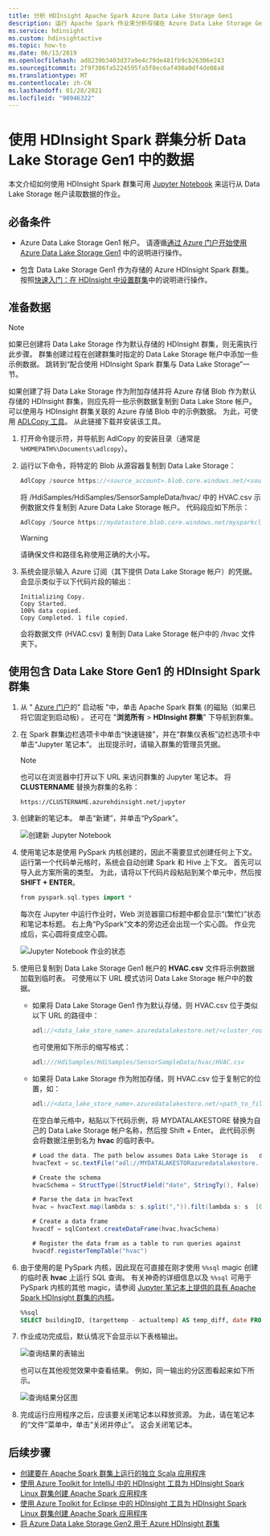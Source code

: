 ```yaml
---
title: 分析 HDInsight Apache Spark Azure Data Lake Storage Gen1
description: 运行 Apache Spark 作业来分析存储在 Azure Data Lake Storage Gen1 中的数据
ms.service: hdinsight
ms.custom: hdinsightactive
ms.topic: how-to
ms.date: 06/13/2019
ms.openlocfilehash: ad8239b3403d37a9e4c79de481fb9cb26306e243
ms.sourcegitcommit: 2f9f306fa5224595fa5f8ec6af498a0df4de08a8
ms.translationtype: MT
ms.contentlocale: zh-CN
ms.lasthandoff: 01/28/2021
ms.locfileid: "98946322"
---
```

# <a name="use-hdinsight-spark-cluster-to-analyze-data-in-data-lake-storage-gen1"></a>使用 HDInsight Spark 群集分析 Data Lake Storage Gen1 中的数据

本文介绍如何使用 HDInsight Spark 群集可用 [Jupyter Notebook](https://jupyter.org/) 来运行从 Data Lake Storage 帐户读取数据的作业。

## <a name="prerequisites"></a>必备条件

* Azure Data Lake Storage Gen1 帐户。 请遵循[通过 Azure 门户开始使用 Azure Data Lake Storage Gen1](../../data-lake-store/data-lake-store-get-started-portal.md) 中的说明进行操作。

* 包含 Data Lake Storage Gen1 作为存储的 Azure HDInsight Spark 群集。 按照[快速入门：在 HDInsight 中设置群集](../hdinsight-hadoop-provision-linux-clusters.md)中的说明进行操作。

## <a name="prepare-the-data"></a>准备数据

> [!NOTE]  
> 如果已创建将 Data Lake Storage 作为默认存储的 HDInsight 群集，则无需执行此步骤。 群集创建过程在创建群集时指定的 Data Lake Storage 帐户中添加一些示例数据。 跳转到“配合使用 HDInsight Spark 群集与 Data Lake Storage”一节。

如果创建了将 Data Lake Storage 作为附加存储并将 Azure 存储 Blob 作为默认存储的 HDInsight 群集，则应先将一些示例数据复制到 Data Lake Store 帐户。 可以使用与 HDInsight 群集关联的 Azure 存储 Blob 中的示例数据。 为此，可使用 [ADLCopy 工具](https://www.microsoft.com/download/details.aspx?id=50358)。 从此链接下载并安装该工具。

1. 打开命令提示符，并导航到 AdlCopy 的安装目录（通常是 `%HOMEPATH%\Documents\adlcopy`）。

2. 运行以下命令，将特定的 Blob 从源容器复制到 Data Lake Storage：

    ```scala
    AdlCopy /source https://<source_account>.blob.core.windows.net/<source_container>/<blob name> /dest swebhdfs://<dest_adls_account>.azuredatalakestore.net/<dest_folder>/ /sourcekey <storage_account_key_for_storage_container>
    ```

    将 /HdiSamples/HdiSamples/SensorSampleData/hvac/ 中的 HVAC.csv 示例数据文件复制到 Azure Data Lake Storage 帐户。 代码段应如下所示：

    ```scala
    AdlCopy /Source https://mydatastore.blob.core.windows.net/mysparkcluster/HdiSamples/HdiSamples/SensorSampleData/hvac/HVAC.csv /dest swebhdfs://mydatalakestore.azuredatalakestore.net/hvac/ /sourcekey uJUfvD6cEvhfLoBae2yyQf8t9/BpbWZ4XoYj4kAS5Jf40pZaMNf0q6a8yqTxktwVgRED4vPHeh/50iS9atS5LQ==
    ```

   > [!WARNING]  
   > 请确保文件和路径名称使用正确的大小写。

3. 系统会提示输入 Azure 订阅（其下提供 Data Lake Storage 帐户）的凭据。 会显示类似于以下代码片段的输出：

    ```output
    Initializing Copy.
    Copy Started.
    100% data copied.
    Copy Completed. 1 file copied.
    ```

    会将数据文件 (HVAC.csv) 复制到 Data Lake Storage 帐户中的 /hvac 文件夹下。

## <a name="use-an-hdinsight-spark-cluster-with-data-lake-storage-gen1"></a>使用包含 Data Lake Store Gen1 的 HDInsight Spark 群集

1. 从 " [Azure 门户](https://portal.azure.com/)的" 启动板 "中，单击 Apache Spark 群集 (的磁贴（如果已将它固定到启动板) 。 还可在 "**浏览所有**  >  **HDInsight 群集**" 下导航到群集。

2. 在 Spark 群集边栏选项卡中单击“快速链接”，并在“群集仪表板”边栏选项卡中单击“Jupyter 笔记本”。 出现提示时，请输入群集的管理员凭据。

   > [!NOTE]  
   > 也可以在浏览器中打开以下 URL 来访问群集的 Jupyter 笔记本。 将 **CLUSTERNAME** 替换为群集的名称：
   >
   > `https://CLUSTERNAME.azurehdinsight.net/jupyter`

3. 创建新的笔记本。 单击“新建”，并单击“PySpark”。

    ![创建新 Jupyter Notebook](./media/apache-spark-use-with-data-lake-store/hdinsight-create-jupyter-notebook.png "创建新 Jupyter Notebook")

4. 使用笔记本是使用 PySpark 内核创建的，因此不需要显式创建任何上下文。 运行第一个代码单元格时，系统会自动创建 Spark 和 Hive 上下文。 首先可以导入此方案所需的类型。 为此，请将以下代码片段粘贴到某个单元中，然后按 **SHIFT + ENTER**。

    ```scala
    from pyspark.sql.types import *
    ```

    每次在 Jupyter 中运行作业时，Web 浏览器窗口标题中都会显示“(繁忙)”状态和笔记本标题。 右上角“PySpark”文本的旁边还会出现一个实心圆。 作业完成后，实心圆将变成空心圆。

     ![Jupyter Notebook 作业的状态](./media/apache-spark-use-with-data-lake-store/hdinsight-jupyter-job-status.png "Jupyter Notebook 作业的状态")

5. 使用已复制到 Data Lake Storage Gen1 帐户的 **HVAC.csv** 文件将示例数据加载到临时表。 可使用以下 URL 模式访问 Data Lake Storage 帐户中的数据。

   * 如果将 Data Lake Storage Gen1 作为默认存储，则 HVAC.csv 位于类似以下 URL 的路径中：

        ```scala
        adl://<data_lake_store_name>.azuredatalakestore.net/<cluster_root>/HdiSamples/HdiSamples/SensorSampleData/hvac/HVAC.csv
        ```

       也可使用如下所示的缩写格式：

        ```scala
        adl:///HdiSamples/HdiSamples/SensorSampleData/hvac/HVAC.csv
        ```

   * 如果将 Data Lake Storage 作为附加存储，则 HVAC.csv 位于复制它的位置，如：

        ```scala
        adl://<data_lake_store_name>.azuredatalakestore.net/<path_to_file>
        ```

     在空白单元格中，粘贴以下代码示例，将 MYDATALAKESTORE 替换为自己的 Data Lake Storage 帐户名称，然后按 Shift + Enter。 此代码示例会将数据注册到名为 **hvac** 的临时表中。

      ```scala
      # Load the data. The path below assumes Data Lake Storage is   default storage for the Spark cluster
      hvacText = sc.textFile("adl://MYDATALAKESTORazuredatalakestore.  net/cluster/mysparkclusteHdiSamples/HdiSamples/  SensorSampleData/hvac/HVAC.csv")

      # Create the schema
      hvacSchema = StructType([StructField("date", StringTy(), False)  ,StructField("time", StringType(), FalseStructField  ("targettemp", IntegerType(), FalseStructField("actualtemp",   IntegerType(), FalseStructField("buildingID", StringType(),   False)])

      # Parse the data in hvacText
      hvac = hvacText.map(lambda s: s.split(",")).filt(lambda s: s  [0] != "Date").map(lambda s:(str(s[0]), s(s[1]), int(s[2]), int  (s[3]), str(s[6]) ))

      # Create a data frame
      hvacdf = sqlContext.createDataFrame(hvac,hvacSchema)

      # Register the data fram as a table to run queries against
      hvacdf.registerTempTable("hvac")
      ```

6. 由于使用的是 PySpark 内核，因此现在可直接在刚才使用 `%%sql` magic 创建的临时表 **hvac** 上运行 SQL 查询。 有关神奇的详细信息以及 `%%sql` 可用于 PySpark 内核的其他 magic，请参阅 [Jupyter 笔记本上提供的具有 Apache Spark HDInsight 群集的内核](apache-spark-jupyter-notebook-kernels.md#parameters-supported-with-the-sql-magic)。

    ```sql
    %%sql
    SELECT buildingID, (targettemp - actualtemp) AS temp_diff, date FROM hvac WHERE date = \"6/1/13\"
    ```
7. 作业成功完成后，默认情况下会显示以下表格输出。

      ![查询结果的表输出](./media/apache-spark-use-with-data-lake-store/jupyter-tabular-output.png "查询结果的表输出")

     也可以在其他视觉效果中查看结果。 例如，同一输出的分区图看起来如下所示。

     ![查询结果分区图](./media/apache-spark-use-with-data-lake-store/jupyter-area-output1.png "查询结果分区图")

8. 完成运行应用程序之后，应该要关闭笔记本以释放资源。 为此，请在笔记本的“文件”菜单中，单击“关闭并停止”。 这会关闭笔记本。


## <a name="next-steps"></a>后续步骤

* [创建要在 Apache Spark 群集上运行的独立 Scala 应用程序](apache-spark-create-standalone-application.md)
* [使用 Azure Toolkit for IntelliJ 中的 HDInsight 工具为 HDInsight Spark Linux 群集创建 Apache Spark 应用程序](apache-spark-intellij-tool-plugin.md)
* [使用 Azure Toolkit for Eclipse 中的 HDInsight 工具为 HDInsight Spark Linux 群集创建 Apache Spark 应用程序](apache-spark-eclipse-tool-plugin.md)
* [将 Azure Data Lake Storage Gen2 用于 Azure HDInsight 群集](../hdinsight-hadoop-use-data-lake-storage-gen2.md)